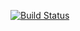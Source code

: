 [![Build Status](https://travis-ci.org/epalen99/project110.svg?branch=main)](https://travis-ci.org/epalen99/project110)
